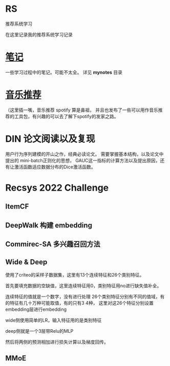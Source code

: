 # RS
推荐系统学习

在这里记录我的推荐系统学习记录


# [笔记](./mynotes/推荐系统.md)
一些学习过程中的笔记。可能不太全。
详见 **mynotes** 目录


# [音乐推荐](./music_rec/README.md)

（这里插一嘴，音乐推荐 spotify 算是鼻祖， 并且也发布了一些可以用作音乐推荐的工具包，有兴趣的可以去了解下spotify的发家之路。

# DIN 论文阅读以及复现

用户行为序列建模的开山之作，经典必读论文。
需要掌握基本结构，以及论文中提出的 mini-batch正则化的思想， GAUC这一指标的计算方法以及提出原因，还有让激活函数适应数据分布的Dice激活函数。


# Recsys 2022 Challenge


## ItemCF

## DeepWalk 构建 embedding

## Commirec-SA   多兴趣召回方法

## Wide & Deep
使用了criteo的采样子数据集，这里有13个连续特征和26个类别特征。

首先要填充数据的空缺值，这里连续特征用0，类别特征用no进行缺失值补全。

连续特征的值就是一个数字，没有进行处理
26个类别特征分别有不同的值域，有的特征有几十万种可能取值，有的只有3 4种，
这里对这26个特征分别设置embedding层进行embedding

wide侧使用简单的LR，输入特征用的是类别特征

deep侧就是一个3层带Relu的MLP

然后将两侧的预测相加进行损失计算以及梯度回传。

## MMoE
